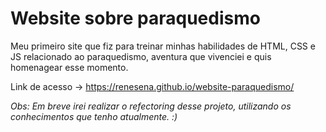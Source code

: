 # Website sobre paraquedismo
Meu primeiro site que fiz para treinar minhas habilidades de HTML, CSS e JS relacionado ao paraquedismo, aventura que vivenciei e quis homenagear esse momento. 

Link de acesso -> https://renesena.github.io/website-paraquedismo/

_Obs: Em breve irei realizar o refectoring desse projeto, utilizando os conhecimentos que tenho atualmente. :)_
